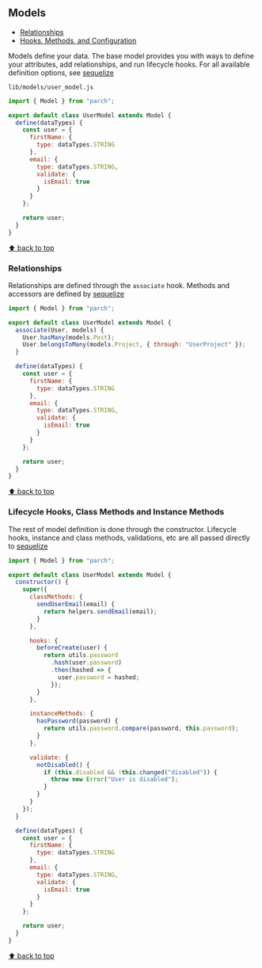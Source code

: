 ## Models

- <a class="link link_primary" href="#relationships">Relationships</a>
- <a class="link link_primary" href="#hooks-and-methods">Hooks, Methods, and Configuration</a>

Models define your data. The base model provides you with ways to define your
attributes, add relationships, and run lifecycle hooks. For all available definition
options, see [sequelize](http://docs.sequelizejs.com/en/v3/docs/models-definition/#data-types)

`lib/models/user_model.js`

```javascript
import { Model } from "parch";

export default class UserModel extends Model {
  define(dataTypes) {
    const user = {
      firstName: {
        type: dataTypes.STRING
      },
      email: {
        type: dataTypes.STRING,
        validate: {
          isEmail: true
        }
      }
    };

    return user;
  }
}
```
<a class="link link_primary" href="#top">⬆ back to top</a>

<a id="relationships"></a>
### Relationships

Relationships are defined through the `associate` hook. Methods and accessors
are defined by [sequelize](http://docs.sequelizejs.com/en/v3/docs/associations/)

```javascript
import { Model } from "parch";

export default class UserModel extends Model {
  associate(User, models) {
    User.hasMany(models.Post);
    User.belongsToMany(models.Project, { through: "UserProject" });
  }

  define(dataTypes) {
    const user = {
      firstName: {
        type: dataTypes.STRING
      },
      email: {
        type: dataTypes.STRING,
        validate: {
          isEmail: true
        }
      }
    };

    return user;
  }
}
```
<a class="link link_primary" href="#top">⬆ back to top</a>

<a id="hooks-and-methods"></a>
### Lifecycle Hooks, Class Methods and Instance Methods

The rest of model definition is done through the constructor. Lifecycle hooks,
instance and class methods, validations, etc are all passed directly to [sequelize](http://docs.sequelizejs.com/en/v3/docs/models-definition/)

```javascript
import { Model } from "parch";

export default class UserModel extends Model {
  constructor() {
    super({
      classMethods: {
        sendUserEmail(email) {
          return helpers.sendEmail(email);
        }
      },

      hooks: {
        beforeCreate(user) {
          return utils.password
            .hash(user.password)
            .then(hashed => {
              user.password = hashed;
            });
        }
      },

      instanceMethods: {
        hasPassword(password) {
          return utils.password.compare(password, this.password);
        }
      },

      validate: {
        notDisabled() {
          if (this.disabled && !this.changed("disabled")) {
            throw new Error("User is disabled");
          }
        }
      }
    });
  }

  define(dataTypes) {
    const user = {
      firstName: {
        type: dataTypes.STRING
      },
      email: {
        type: dataTypes.STRING,
        validate: {
          isEmail: true
        }
      }
    };

    return user;
  }
}
```
<a class="link link_primary" href="#top">⬆ back to top</a>
